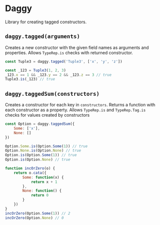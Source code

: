# Daggy

Library for creating tagged constructors.

## `daggy.tagged(arguments)`

Creates a new constructor with the given field names as
arguments and properties. Allows `TypeRep.is` checks with
returned constructor.

```javascript
const Tuple3 = daggy.tagged('Tuple3', ['x', 'y', 'z'])

const _123 = Tuple3(1, 2, 3)
_123.x == 1 && _123.y == 2 && _123.z == 3 // true
Tuple3.is(_123) // true
```

## `daggy.taggedSum(constructors)`

Creates a constructor for each key in `constructors`. Returns a
function with each constructor as a property. Allows
`TypeRep.is` and `TypeRep.Tag.is` checks for values created by constructors

```javascript
const Option = daggy.taggedSum({
    Some: ['x'],
    None: []
})

Option.Some.is(Option.Some(1)) // true
Option.None.is(Option.None) // true
Option.is(Option.Some(1)) // true
Option.is(Option.None) // true

function incOrZero(o) {
    return o.cata({
        Some: function(x) {
            return x + 1
        },
        None: function() {
            return 0
        }
    })
}
incOrZero(Option.Some(1)) // 2
incOrZero(Option.None) // 0
```
